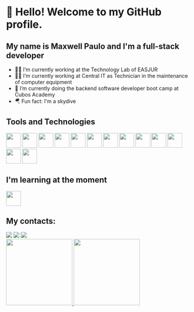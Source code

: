 # 👋 Hello! Welcome to my GitHub profile.
## My name is Maxwell Paulo and I'm a full-stack developer 

- 🧑‍💻 I’m currently working at the Technology Lab of EASJUR
- 🧑‍💻 I’m currently working at Central IT as Technician in the maintenance of computer equipment
- 📖 I’m currently doing the backend software developer boot camp at Cubos Academy
- 🪂 Fun fact: I'm a skydive

## Tools and Technologies
<div style={display: flex}>
<img loading="lazy" src="https://cdn.jsdelivr.net/gh/devicons/devicon/icons/javascript/javascript-original.svg" width="40" height="40"/> 
<img loading="lazy" src="https://cdn.jsdelivr.net/gh/devicons/devicon/icons/nodejs/nodejs-original-wordmark.svg" width="40" height="40"/> <img loading="lazy" src="https://cdn.jsdelivr.net/gh/devicons/devicon/icons/express/express-original-wordmark.svg" width="40" height="40"/> <img loading="lazy" src="https://cdn.jsdelivr.net/gh/devicons/devicon/icons/react/react-original-wordmark.svg" width="40" height="40"/> <img loading="lazy" src="https://cdn.jsdelivr.net/gh/devicons/devicon/icons/tailwindcss/tailwindcss-original-wordmark.svg" width="40" height="40"/> <img loading="lazy" src="https://cdn.jsdelivr.net/gh/devicons/devicon/icons/bootstrap/bootstrap-original-wordmark.svg" width="40" height="40"/> <img loading="lazy" src="https://cdn.jsdelivr.net/gh/devicons/devicon/icons/css3/css3-original-wordmark.svg" width="40" height="40"/> <img loading="lazy" src="https://cdn.jsdelivr.net/gh/devicons/devicon/icons/html5/html5-original-wordmark.svg" width="40" height="40"/> <img loading="lazy" src="https://cdn.jsdelivr.net/gh/devicons/devicon/icons/mongodb/mongodb-original-wordmark.svg" width="40" height="40"/>  <img loading="lazy" src="https://cdn.jsdelivr.net/gh/devicons/devicon/icons/ruby/ruby-plain-wordmark.svg" width="40" height="40"/>  <img loading="lazy" src="https://cdn.jsdelivr.net/gh/devicons/devicon/icons/python/python-original-wordmark.svg" width="40" height="40"/> <img loading="lazy" src="https://cdn.jsdelivr.net/gh/devicons/devicon/icons/github/github-original-wordmark.svg" width="40" height="40"/> <img loading="lazy" src="https://cdn.jsdelivr.net/gh/devicons/devicon/icons/git/git-original.svg" width="40" height="40"/>
</div>

## I'm learning at the moment
<div style={display: flex}>
<img loading="lazy" src="https://cdn.jsdelivr.net/gh/devicons/devicon/icons/postgresql/postgresql-original-wordmark.svg" width="40" height="40"/>
</div>

## My contacts:

<div>
<a href="https://www.linkedin.com/in/-maxpaulo" target="_blank"><img loading="lazy" src="https://img.shields.io/badge/-LinkedIn-%230077B5?style=for-the-badge&logo=linkedin&logoColor=white" target="_blank"></a>   
<a href = "mailto:maxpaulo.mps@gmail.com"><img loading="lazy" src="https://img.shields.io/badge/Gmail-D14836?style=for-the-badge&logo=gmail&logoColor=white" target="_blank"></a>
<a href="https://instagram.com/_maxpaulo" target="_blank"><img loading="lazy" src="https://img.shields.io/badge/-Instagram-%23E4405F?style=for-the-badge&logo=instagram&logoColor=white" target="_blank"></a>
</div>

<div>
<a href="https://github.com/maxwell-paulo">
<img loading="lazy" height="180em" src="https://github-readme-stats.vercel.app/api/top-langs/?username=maxwell-paulo&layout=compact&langs_count=7&theme=dracula"/>
<img loading="lazy" height="180em" src="https://github-readme-stats.vercel.app/api?username=maxwell-paulo&show_icons=true&theme=dracula&include_all_commits=true&count_private=true"/>
</div>
